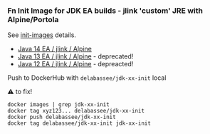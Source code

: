 ### Fn Init Image for JDK EA builds - jlink 'custom' JRE with Alpine/Portola

See [init-images](https://medium.com/fnproject/even-wider-language-support-in-fn-with-init-images-a7a1b3135a6e) details.

* [Java 14 EA / jlink / Alpine](jdk14)
* [Java 13 EA / jlink / Alpine](jdk12) - deprecated!
* [Java 12 EA / jlink / Alpine](jdk12) - depreacted!

Push to DockerHub with `delabassee/jdk-xx-init` local

:warning: to fix!

```
docker images | grep jdk-xx-init
docker tag xyz123... delabassee/jdk-xx-init
docker push delabassee/jdk-xx-init
docker tag delabassee/jdk-xx-init jdk-xx-init
```

